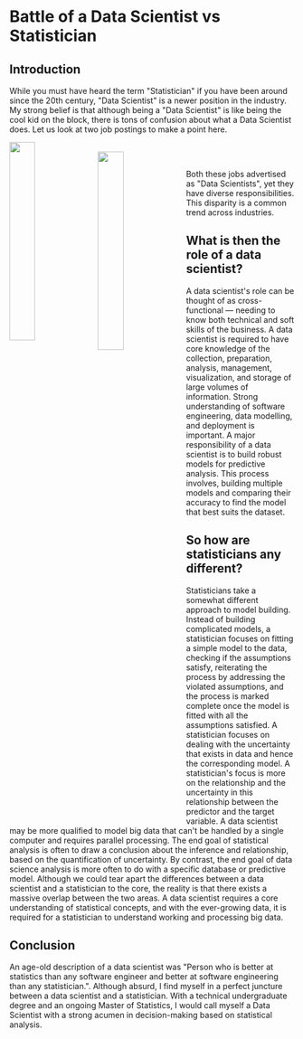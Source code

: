 # Battle of a Data Scientist vs Statistician 

## Introduction
While you must have heard the term "Statistician" if you have been around since the 20th century, "Data Scientist" is a newer position in the industry. My strong belief is that although being a "Data Scientist" is like being the cool kid on the block, there is tons of confusion about what a Data Scientist does. Let us look at two job postings to make a point here.

<img src="https://user-images.githubusercontent.com/29751013/187302424-076ebf2e-2a14-408b-8095-af996b811ff7.png" style="float: left; width: 30%; margin-right: 1%; margin-bottom: 0.5em;">    

<br>

<img src="https://user-images.githubusercontent.com/29751013/187302020-0798cece-cd5f-453a-ad96-16f15ed0fe08.png" style="float: left; width: 30%; margin-right: 1%; margin-bottom: 0.5em;">

<br>

Both these jobs advertised as "Data Scientists", yet they have diverse responsibilities. This disparity is a common trend across industries. 

## What is then the role of a data scientist?
A data scientist's role can be thought of as cross-functional — needing to know both technical and soft skills of the business. A data scientist is required to have core knowledge of the collection, preparation, analysis, management, visualization, and storage of large volumes of information. Strong understanding of software engineering, data modelling, and deployment is important. A major responsibility of a data scientist is to build robust models for predictive analysis. This process involves, building multiple models and comparing their accuracy to find the model that best suits the dataset. 

## So how are statisticians any different?
Statisticians take a somewhat different approach to model building. Instead of building complicated models, a statistician focuses on fitting a simple model to the data, checking if the assumptions satisfy, reiterating the process by addressing the violated assumptions, and the process is marked complete once the model is fitted with all the assumptions satisfied. A statistician focuses on dealing with the uncertainty that exists in data and hence the corresponding model. A statistician's focus is more on the relationship and the uncertainty in this relationship between the predictor and the target variable. A data scientist may be more qualified to model big data that can't be handled by a single computer and requires parallel processing. The end goal of statistical analysis is often to draw a conclusion about the inference and relationship, based on the quantification of uncertainty. By contrast, the end goal of data science analysis is more often to do with a specific database or predictive model. Although we could tear apart the differences between a data scientist and a statistician to the core, the reality is that there exists a massive overlap between the two areas. A data scientist requires a core understanding of statistical concepts, and with the ever-growing data, it is required for a statistician to understand working and processing big data. 

## Conclusion
An age-old description of a data scientist was "Person who is better at statistics than any software engineer and better at software engineering than any statistician.". Although absurd, I find myself in a perfect juncture between a data scientist and a statistician. With a technical undergraduate degree and an ongoing Master of Statistics, I would call myself a Data Scientist with a strong acumen in decision-making based on statistical analysis. 

